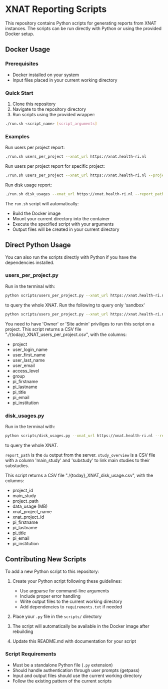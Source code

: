 # XNAT Reporting Scripts

This repository contains Python scripts for generating reports from XNAT instances. The scripts can be run directly with Python or using the provided Docker setup.

## Docker Usage

### Prerequisites
- Docker installed on your system
- Input files placed in your current working directory

### Quick Start
1. Clone this repository
2. Navigate to the repository directory
3. Run scripts using the provided wrapper:

```bash
./run.sh <script_name> [script_arguments]
```

### Examples

Run users per project report:
```bash
./run.sh users_per_project --xnat_url https://xnat.health-ri.nl
```

Run users per project report for specific project:
```bash
./run.sh users_per_project --xnat_url https://xnat.health-ri.nl --project sandbox
```

Run disk usage report:
```bash
./run.sh disk_usages --xnat_url https://xnat.health-ri.nl --report_path ./output.txt --study_overview ./studyoverview.csv
```

The `run.sh` script will automatically:
- Build the Docker image
- Mount your current directory into the container
- Execute the specified script with your arguments
- Output files will be created in your current directory

## Direct Python Usage

You can also run the scripts directly with Python if you have the dependencies installed.

### users_per_project.py

Run in the terminal with:
```bash
python scripts/users_per_project.py --xnat_url https://xnat.health-ri.nl
```
to query the whole XNAT.
Run the following to query only 'sandbox'
```bash
python scripts/users_per_project.py --xnat_url https://xnat.health-ri.nl --project sandbox
```

You need to have 'Owner' or 'Site admin' priviliges to run this script on a project.
This script returns a CSV file "./{today}_XNAT_users_per_project.csv", with the columns:
* project
* user_login_name
* user_first_name
* user_last_name
* user_email
* access_level
* group
* pi_firstname
* pi_lastname
* pi_title
* pi_email
* pi_institution

### disk_usages.py

Run in the terminal with:
```bash
python scripts/disk_usages.py --xnat_url https://xnat.health-ri.nl --report_path ./output.txt --study_overview ./studyoverview.csv
```
to query the whole XNAT.

`report_path` is the `du` output from the server.
`study_overview` is a CSV file with a column 'main_study' and 'substudy' to link main studies to their substudies.

This script returns a CSV file "./{today}_XNAT_disk_usage.csv", with the columns:
* project_id
* main_study
* project_path
* data_usage (MB)
* xnat_project_name
* xnat_project_id
* pi_firstname
* pi_lastname
* pi_title
* pi_email
* pi_institution

## Contributing New Scripts

To add a new Python script to this repository:

1. Create your Python script following these guidelines:
   - Use argparse for command-line arguments
   - Include proper error handling
   - Write output files to the current working directory
   - Add dependencies to `requirements.txt` if needed

2. Place your `.py` file in the `scripts/` directory

3. The script will automatically be available in the Docker image after rebuilding

4. Update this README.md with documentation for your script

### Script Requirements
- Must be a standalone Python file (`.py` extension)
- Should handle authentication through user prompts (getpass)
- Input and output files should use the current working directory
- Follow the existing pattern of the current scripts


